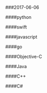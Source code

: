 ###2017-06-06

####python

####swift

####javascript

####go

####Objective-C

####Java

####C++

####C#
